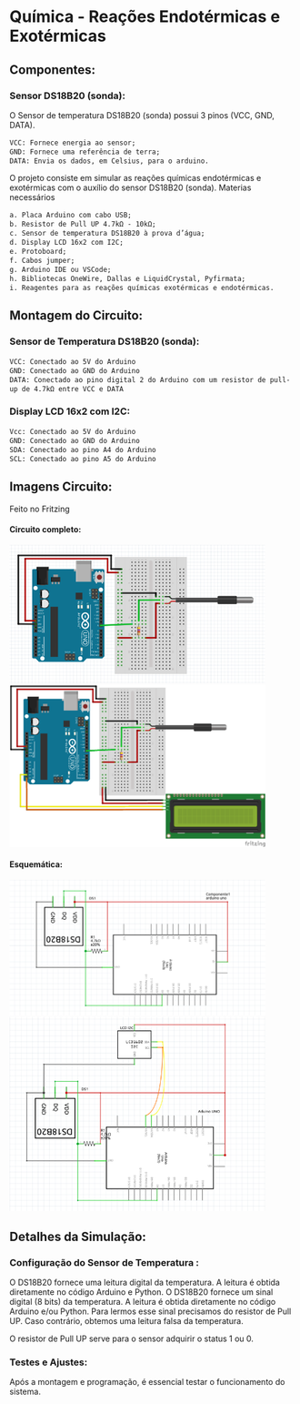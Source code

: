# Química - Reações Endotérmicas e Exotérmicas
## Componentes:

### Sensor DS18B20 (sonda):

O Sensor de temperatura DS18B20 (sonda) possui 3 pinos (VCC, GND, DATA).

    VCC: Fornece energia ao sensor;
    GND: Fornece uma referência de terra;
    DATA: Envia os dados, em Celsius, para o arduino.

O projeto consiste em simular as reações químicas endotérmicas e exotérmicas com o auxílio do sensor DS18B20 (sonda).
Materias necessários

    a. Placa Arduino com cabo USB;
    b. Resistor de Pull UP 4.7kΩ - 10kΩ;
    c. Sensor de temperatura DS18B20 à prova d’água;
    d. Display LCD 16x2 com I2C;
    e. Protoboard;
    f. Cabos jumper;
    g. Arduino IDE ou VSCode;
    h. Bibliotecas OneWire, Dallas e LiquidCrystal, Pyfirmata;
    i. Reagentes para as reações químicas exotérmicas e endotérmicas.
    
## Montagem do Circuito:
### Sensor de Temperatura DS18B20 (sonda):

    VCC: Conectado ao 5V do Arduino
    GND: Conectado ao GND do Arduino
    DATA: Conectado ao pino digital 2 do Arduino com um resistor de pull-up de 4.7kΩ entre VCC e DATA

### Display LCD 16x2 com I2C:

    Vcc: Conectado ao 5V do Arduino
    GND: Conectado ao GND do Arduino
    SDA: Conectado ao pino A4 do Arduino
    SCL: Conectado ao pino A5 do Arduino
        
## Imagens Circuito:
Feito no Fritzing

#### Circuito completo:
<img src="imgs/circ1.png" width="450"/> <img src="imgs/circ2.png" width="450"/>

#### Esquemática:
<img src="imgs/circ1esquematico.png" width="450"/> <img src="imgs/circ2esquematico.png" width="450"/>


## Detalhes da Simulação:

### Configuração do Sensor de Temperatura :
O DS18B20 fornece uma leitura digital da temperatura. A leitura é obtida diretamente no código Arduino e Python.
O DS18B20 fornece um sinal digital (8 bits) da temperatura. A leitura é obtida diretamente no código Arduino e/ou Python. Para lermos esse sinal precisamos do resistor de Pull UP. Caso contrário, obtemos uma leitura falsa da temperatura. 

O resistor de Pull UP serve para o sensor adquirir o status 1 ou 0.

### Testes e Ajustes:
Após a montagem e programação, é essencial testar o funcionamento do sistema.
